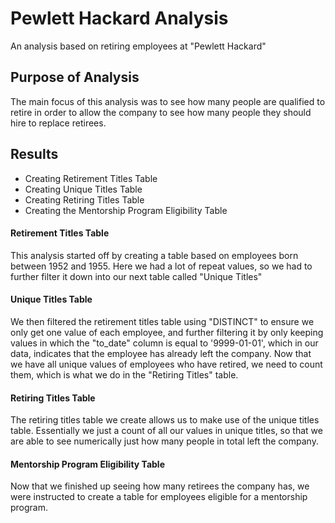 # Pewlett Hackard Analysis
An analysis based on retiring employees at "Pewlett Hackard"
## Purpose of Analysis
The main focus of this analysis was to see how many people are qualified to retire in order to allow the company to see how many people they should hire to replace retirees.
## Results
* Creating Retirement Titles Table
* Creating Unique Titles Table
* Creating Retiring Titles Table
* Creating the Mentorship Program Eligibility Table
#### Retirement Titles Table
This analysis started off by creating a table based on employees born between 1952 and 1955. Here we had a lot of repeat values, so we had to further filter it down into our next table called "Unique Titles"
![]()
#### Unique Titles Table
We then filtered the retirement titles table using "DISTINCT" to ensure we only get one value of each employee, and further filtering it by only keeping values in which the "to_date" column is equal to '9999-01-01', which in our data, indicates that the employee has already left the company. Now that we have all unique values of employees who have retired, we need to count them, which is what we do in the "Retiring Titles" table.
![]()
#### Retiring Titles Table
The retiring titles table we create allows us to make use of the unique titles table. Essentially we just a count of all our values in unique titles, so that we are able to see numerically just how many people in total left the company. 
![]()
#### Mentorship Program Eligibility Table
Now that we finished up seeing how many retirees the company has, we were instructed to create a table for employees eligible for a mentorship program.
